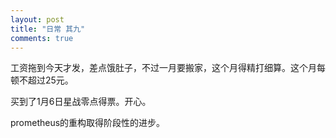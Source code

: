 ```yaml
---
layout: post
title: "日常 其九"
comments: true
---
```


工资拖到今天才发，差点饿肚子，不过一月要搬家，这个月得精打细算。这个月每顿不超过25元。

买到了1月6日星战零点得票。开心。

prometheus的重构取得阶段性的进步。